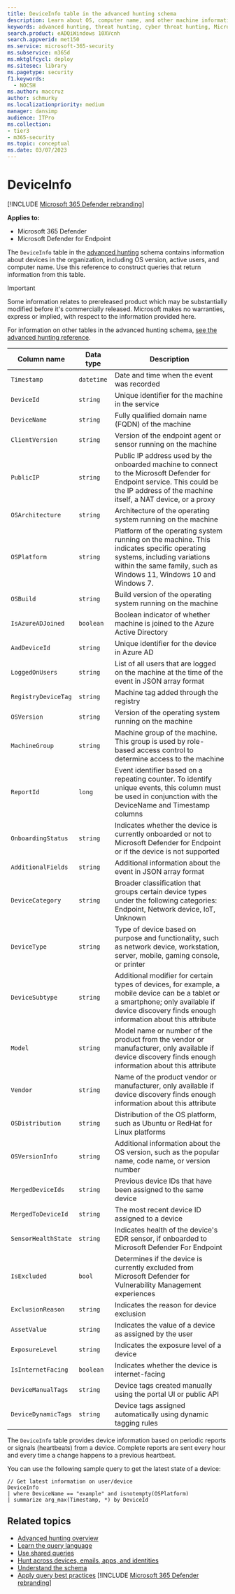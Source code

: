 ```yaml
---
title: DeviceInfo table in the advanced hunting schema
description: Learn about OS, computer name, and other machine information in the DeviceInfo table of the advanced hunting schema
keywords: advanced hunting, threat hunting, cyber threat hunting, Microsoft 365 Defender, microsoft 365, m365, search, query, telemetry, schema reference, kusto, table, column, data type, description, machineinfo, DeviceInfo, device, machine, OS, platform, users
search.product: eADQiWindows 10XVcnh
search.appverid: met150
ms.service: microsoft-365-security
ms.subservice: m365d
ms.mktglfcycl: deploy
ms.sitesec: library
ms.pagetype: security
f1.keywords: 
  - NOCSH
ms.author: maccruz
author: schmurky
ms.localizationpriority: medium
manager: dansimp
audience: ITPro
ms.collection: 
- tier3
- m365-security
ms.topic: conceptual
ms.date: 03/07/2023
---
```


# DeviceInfo

[!INCLUDE [Microsoft 365 Defender rebranding](../includes/microsoft-defender.md)]


**Applies to:**
- Microsoft 365 Defender
- Microsoft Defender for Endpoint

The `DeviceInfo` table in the [advanced hunting](advanced-hunting-overview.md) schema contains information about devices in the organization, including OS version, active users, and computer name. Use this reference to construct queries that return information from this table.

> [!IMPORTANT]
> Some information relates to prereleased product which may be substantially modified before it's commercially released. Microsoft makes no warranties, express or implied, with respect to the information provided here.

For information on other tables in the advanced hunting schema, [see the advanced hunting reference](advanced-hunting-schema-tables.md).

| Column name | Data type | Description |
|-------------|-----------|-------------|
| `Timestamp` | `datetime` | Date and time when the event was recorded |
| `DeviceId` | `string` | Unique identifier for the machine in the service |
| `DeviceName` | `string` | Fully qualified domain name (FQDN) of the machine |
| `ClientVersion` | `string` | Version of the endpoint agent or sensor running on the machine |
| `PublicIP` | `string` | Public IP address used by the onboarded machine to connect to the Microsoft  Defender for Endpoint service. This could be the IP address of the machine itself, a NAT device, or a proxy |
| `OSArchitecture` | `string` | Architecture of the operating system running on the machine |
| `OSPlatform` | `string` | Platform of the operating system running on the machine. This indicates specific operating systems, including variations within the same family, such as Windows 11, Windows 10 and Windows 7. |
| `OSBuild` | `string` | Build version of the operating system running on the machine |
| `IsAzureADJoined` | `boolean` | Boolean indicator of whether machine is joined to the Azure Active Directory |
| `AadDeviceId` | `string` | Unique identifier for the device in Azure AD |
| `LoggedOnUsers` | `string` | List of all users that are logged on the machine at the time of the event in JSON array format |
| `RegistryDeviceTag` | `string` | Machine tag added through the registry |
| `OSVersion` | `string` | Version of the operating system running on the machine |
| `MachineGroup` | `string` | Machine group of the machine. This group is used by role-based access control to determine access to the machine |
| `ReportId` | `long` | Event identifier based on a repeating counter. To identify unique events, this column must be used in conjunction with the DeviceName and Timestamp columns |
| `OnboardingStatus` | `string` | Indicates whether the device is currently onboarded or not to Microsoft Defender for Endpoint or if the device is not supported |
|`AdditionalFields` | `string` | Additional information about the event in JSON array format |
|`DeviceCategory` | `string` | Broader classification that groups certain device types under the following categories: Endpoint, Network device, IoT, Unknown |
|`DeviceType` | `string` | Type of device based on purpose and functionality, such as network device, workstation, server, mobile, gaming console, or printer |
|`DeviceSubtype` | `string` | Additional modifier for certain types of devices, for example, a mobile device can be a tablet or a smartphone; only available if device discovery finds enough information about this attribute |
|`Model` | `string` | Model name or number of the product from the vendor or manufacturer, only available if device discovery finds enough information about this attribute |
|`Vendor` | `string` | Name of the product vendor or manufacturer, only available if device discovery finds enough information about this attribute |
|`OSDistribution` | `string` | Distribution of the OS platform, such as Ubuntu or RedHat for Linux platforms |
|`OSVersionInfo` | `string` | Additional information about the OS version, such as the popular name, code name, or version number |
|`MergedDeviceIds` | `string` | Previous device IDs that have been assigned to the same device |
|`MergedToDeviceId` | `string` | The most recent device ID assigned to a device |
|`SensorHealthState` | `string` | Indicates health of the device's EDR sensor, if onboarded to Microsoft Defender For Endpoint |
|`IsExcluded`| `bool` | Determines if the device is currently excluded from Microsoft Defender for Vulnerability Management experiences |
|`ExclusionReason` | `string` | Indicates the reason for device exclusion |
|	`AssetValue`| `string` | Indicates the value of a device as assigned by the user |
|	`ExposureLevel` | `string` | Indicates the exposure level of a device |
|	`IsInternetFacing` | `boolean` | Indicates whether the device is internet-facing |
|	`DeviceManualTags` | `string` | Device tags created manually using the portal UI or public API |
|	`DeviceDynamicTags` | `string` | Device tags assigned automatically using dynamic tagging rules |





The `DeviceInfo` table provides device information based on periodic reports or signals (heartbeats) from a device. Complete reports are sent every hour and every time a change happens to a previous heartbeat. 

You can use the following sample query to get the latest state of a device:

```kusto
// Get latest information on user/device
DeviceInfo
| where DeviceName == "example" and isnotempty(OSPlatform)
| summarize arg_max(Timestamp, *) by DeviceId 
```

## Related topics
- [Advanced hunting overview](advanced-hunting-overview.md)
- [Learn the query language](advanced-hunting-query-language.md)
- [Use shared queries](advanced-hunting-shared-queries.md)
- [Hunt across devices, emails, apps, and identities](advanced-hunting-query-emails-devices.md)
- [Understand the schema](advanced-hunting-schema-tables.md)
- [Apply query best practices](advanced-hunting-best-practices.md)
[!INCLUDE [Microsoft 365 Defender rebranding](../../includes/defender-m3d-techcommunity.md)]
